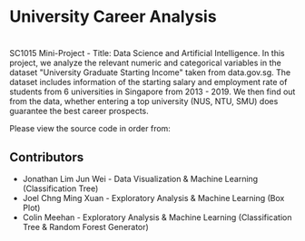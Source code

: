 # University Career Analysis


#
SC1015 Mini-Project - Title: Data Science and Artificial Intelligence. 
In this project, we analyze the relevant numeric and categorical variables in the dataset "University Graduate Starting Income" taken from data.gov.sg. The dataset includes information of the starting salary and employment rate of students from 6 universities in Singapore from 2013 - 2019. We then find out from the data, whether entering a top university (NUS, NTU, SMU) does guarantee the best career prospects.

Please view the source code in order from:


## Contributors

- Jonathan Lim Jun Wei  - Data Visualization & Machine Learning (Classification Tree)
- Joel Chng Ming Xuan - Exploratory Analysis & Machine Learning (Box Plot)
- Colin Meehan - Exploratory Analysis & Machine Learning (Classification Tree & Random Forest Generator)
